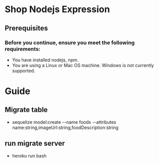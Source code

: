 # Shop Nodejs Expression

## Prerequisites

### Before you continue, ensure you meet the following requirements:

* You have installed nodejs, npm.
* You are using a Linux or Mac OS machine. Windows is not currently supported.

# Guide
## Migrate table
* sequelize model:create --name foods --attributes name:string,imageUrl:string,foodDescription:string
## run migrate server
* heroku run bash